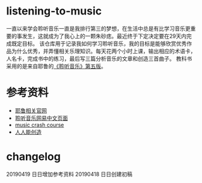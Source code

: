 # listening-to-music
一直以来学会聆听音乐一直是我排行第三的梦想，在生活中总是有比学习音乐更重要的事发生，这就成为了我心上的一颗朱砂痣。最近终于下定决定要在29天内完成既定目标。
该仓库用于记录我如何学习聆听音乐，我的目标是能够欣赏优秀作品为什么优秀，并弄懂相关乐理知识。每天花两个小时上课，输出相应的术语卡，人名卡，完成书中的练习，最后写三篇分析音乐的文章和创造三首曲子。
教科书采用的是来自耶鲁的[《聆听音乐》第五版](https://www.amazon.cn/dp/B007TQNEYW)。

# 参考资料
- [耶鲁相关官网](https://oyc.yale.edu/music/musi-112/lecture-1)
- [聆听音乐网易中文页面](http://open.163.com/special/listeningtomusic/)
- [music crash course](http://www.musiccrashcourses.com/index.html)
- [人人能创造](https://www.apple.com/cn/education/everyone-can-create/)

# changelog
20190419 日日增加参考资料
20190418 日日创建初稿